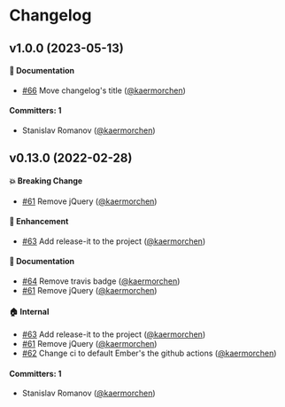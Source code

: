 # Changelog

## v1.0.0 (2023-05-13)

#### :memo: Documentation
* [#66](https://github.com/kaermorchen/ember-cli-bootstrap-4/pull/66) Move changelog's title ([@kaermorchen](https://github.com/kaermorchen))

#### Committers: 1
- Stanislav Romanov ([@kaermorchen](https://github.com/kaermorchen))

## v0.13.0 (2022-02-28)

#### :boom: Breaking Change
* [#61](https://github.com/kaermorchen/ember-cli-bootstrap-4/pull/61) Remove jQuery ([@kaermorchen](https://github.com/kaermorchen))

#### :rocket: Enhancement
* [#63](https://github.com/kaermorchen/ember-cli-bootstrap-4/pull/63) Add release-it to the project ([@kaermorchen](https://github.com/kaermorchen))

#### :memo: Documentation
* [#64](https://github.com/kaermorchen/ember-cli-bootstrap-4/pull/64) Remove travis badge ([@kaermorchen](https://github.com/kaermorchen))
* [#61](https://github.com/kaermorchen/ember-cli-bootstrap-4/pull/61) Remove jQuery ([@kaermorchen](https://github.com/kaermorchen))

#### :house: Internal
* [#63](https://github.com/kaermorchen/ember-cli-bootstrap-4/pull/63) Add release-it to the project ([@kaermorchen](https://github.com/kaermorchen))
* [#61](https://github.com/kaermorchen/ember-cli-bootstrap-4/pull/61) Remove jQuery ([@kaermorchen](https://github.com/kaermorchen))
* [#62](https://github.com/kaermorchen/ember-cli-bootstrap-4/pull/62) Change ci to default Ember's the github actions ([@kaermorchen](https://github.com/kaermorchen))

#### Committers: 1
- Stanislav Romanov ([@kaermorchen](https://github.com/kaermorchen))

